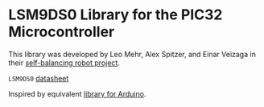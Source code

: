 # LSM9DS0 Library for the PIC32 Microcontroller

This library was developed by Leo Mehr, Alex Spitzer, and Einar Veizaga in their [self-balancing robot project](https://people.ece.cornell.edu/land/courses/ece4760/FinalProjects/f2015/aes368_ljm262_eev25/aes368_ljm262_eev25/webpage/index.html).

`LSM9DS0` [datasheet](https://www.adafruit.com/datasheets/LSM9DS0.pdf)

Inspired by equivalent [library for Arduino](https://github.com/adafruit/Adafruit_LSM9DS0_Library).
